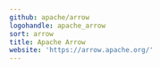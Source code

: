```yaml
---
github: apache/arrow
logohandle: apache_arrow
sort: arrow
title: Apache Arrow
website: 'https://arrow.apache.org/'
---
```

